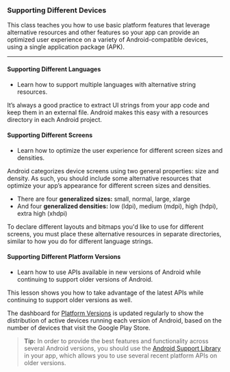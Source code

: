 ### Supporting Different Devices
This class teaches you how to use basic platform features that leverage alternative resources and other features so your app can provide an optimized user experience on a variety of Android-compatible devices, using a single application package (APK).

-----------------------------------------------------------

#### Supporting Different Languages
- Learn how to support multiple languages with alternative string resources.

It’s always a good practice to extract UI strings from your app code and keep them in an external file.
Android makes this easy with a resources directory in each Android project.

#### Supporting Different Screens
- Learn how to optimize the user experience for different screen sizes and densities.

Android categorizes device screens using two general properties: size and density.
As such, you should include some alternative resources that optimize your app’s appearance for different screen sizes and densities.

- There are four **generalized sizes:** small, normal, large, xlarge
- And four **generalized densities:** low (ldpi), medium (mdpi), high (hdpi), extra high (xhdpi)

To declare different layouts and bitmaps you'd like to use for different screens, you must place these alternative resources in separate directories, similar to how you do for different language strings.

#### Supporting Different Platform Versions
- Learn how to use APIs available in new versions of Android while continuing to support older versions of Android.

This lesson shows you how to take advantage of the latest APIs while continuing to support older versions as well.

The dashboard for [Platform Versions](https://developer.android.com/about/dashboards/index.html) is updated regularly to show the distribution of active devices running each version of Android, based on the number of devices that visit the Google Play Store.

> **Tip:** In order to provide the best features and functionality across several Android versions, you should use the [Android Support Library](https://developer.android.com/topic/libraries/support-library/index.html) in your app, which allows you to use several recent platform APIs on older versions.


